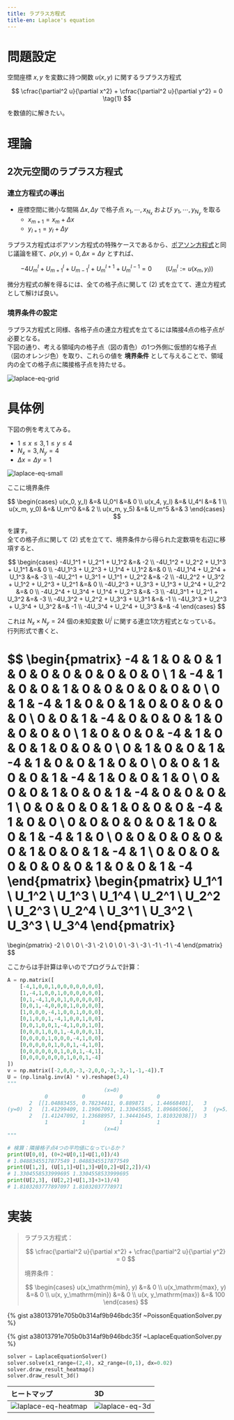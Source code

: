 ```yaml
---
title: ラプラス方程式
title-en: Laplace's equation
---
```

# 問題設定

空間座標 $x,y$ を変数に持つ関数 $u(x,y)$ に関するラプラス方程式

$$
\cfrac{\partial^2 u}{\partial x^2} + \cfrac{\partial^2 u}{\partial y^2} = 0
\tag{1}
$$

を数値的に解きたい。


# 理論

## 2次元空間のラプラス方程式

### 連立方程式の導出

- 座標空間に微小な間隔 $\Delta x, \Delta y$ で格子点 $x_1, \cdots, x_{N_x}$ および $y_1, \cdots, y_{N_y}$ を取る
    - $x_{m+1} = x_m + \Delta x$
    - $y_{l+1} = y_l + \Delta y$

ラプラス方程式はポアソン方程式の特殊ケースであるから、[ポアソン方程式](poisson-equation.md)と同じ議論を経て、$\rho(x,y)=0,\,\Delta x = \Delta y$ とすれば、

$$
-4U_m^l + U_{m+1}^l + U_{m-1}^l + U_m^{l+1} + U_m^{l-1} = 0
\qquad \left(U_m^l := u(x_m, y_l)\right)
\tag{2}
$$

微分方程式の解を得るには、全ての格子点に関して $(2)$ 式を立てて、連立方程式として解けば良い。


### 境界条件の設定

ラプラス方程式と同様、各格子点の連立方程式を立てるには隣接4点の格子点が必要となる。  
下図の通り、考える領域内の格子点（図の青色）の1つ外側に仮想的な格子点（図のオレンジ色）を取り、これらの値を **境界条件** として与えることで、領域内の全ての格子点に隣接格子点を持たせる。

![laplace-eq-grid](https://gist.github.com/assets/13412823/43716ec3-41c1-42a5-84d4-bdf12b9944a5)


# 具体例

下図の例を考えてみる。

- $1 \le x \le 3,\,1 \le y \le 4$
- $N_x = 3,\,N_y = 4$
- $\Delta x = \Delta y = 1$

![laplace-eq-small](https://gist.github.com/assets/13412823/246f4723-383e-48d0-b782-906bc0db2eff)

ここに境界条件

$$
\begin{cases}
    u(x_0, y_l) &=& U_0^l &=& 0 \\
    u(x_4, y_l) &=& U_4^l &=& 1 \\
    u(x_m, y_0) &=& U_m^0 &=& 2 \\
    u(x_m, y_5) &=& U_m^5 &=& 3
\end{cases}
$$

を課す。  
全ての格子点に関して $(2)$ 式を立てて、境界条件から得られた定数項を右辺に移項すると、

$$
\begin{cases}
    -4U_1^1 + U_2^1 + U_1^2 &=& -2 \\
    -4U_1^2 + U_2^2 + U_1^3 + U_1^1 &=& 0 \\
    -4U_1^3 + U_2^3 + U_1^4 + U_1^2 &=& 0 \\
    -4U_1^4 + U_2^4 + U_1^3 &=& -3 \\
    -4U_2^1 + U_3^1 + U_1^1 + U_2^2 &=& -2 \\
    -4U_2^2 + U_3^2 + U_1^2 + U_2^3 + U_2^1 &=& 0 \\
    -4U_2^3 + U_3^3 + U_1^3 + U_2^4 + U_2^2 &=& 0 \\
    -4U_2^4 + U_3^4 + U_1^4 + U_2^3 &=& -3 \\
    -4U_3^1 + U_2^1 + U_3^2 &=& -3 \\
    -4U_3^2 + U_2^2 + U_3^3 + U_3^1 &=& -1 \\
    -4U_3^3 + U_2^3 + U_3^4 + U_3^2 &=& -1 \\
    -4U_3^4 + U_2^4 + U_3^3 &=& -4
\end{cases}
$$

これは $N_x \times N_y = 24$ 個の未知変数 $U_i^j$ に関する連立1次方程式となっている。  
行列形式で書くと、

$$
\begin{pmatrix}
    -4 & 1 & 0 & 0 & 1 & 0 & 0 & 0 & 0 & 0 & 0 & 0 \\
    1 & -4 & 1 & 0 & 0 & 1 & 0 & 0 & 0 & 0 & 0 & 0 \\
    0 & 1 & -4 & 1 & 0 & 0 & 1 & 0 & 0 & 0 & 0 & 0 \\
    0 & 0 & 1 & -4 & 0 & 0 & 0 & 1 & 0 & 0 & 0 & 0 \\
    1 & 0 & 0 & 0 & -4 & 1 & 0 & 0 & 1 & 0 & 0 & 0 \\
    0 & 1 & 0 & 0 & 1 & -4 & 1 & 0 & 0 & 1 & 0 & 0 \\
    0 & 0 & 1 & 0 & 0 & 1 & -4 & 1 & 0 & 0 & 1 & 0 \\
    0 & 0 & 0 & 1 & 0 & 0 & 1 & -4 & 0 & 0 & 0 & 1 \\
    0 & 0 & 0 & 0 & 1 & 0 & 0 & 0 & -4 & 1 & 0 & 0 \\
    0 & 0 & 0 & 0 & 0 & 1 & 0 & 0 & 1 & -4 & 1 & 0 \\
    0 & 0 & 0 & 0 & 0 & 0 & 1 & 0 & 0 & 1 & -4 & 1 \\
    0 & 0 & 0 & 0 & 0 & 0 & 0 & 1 & 0 & 0 & 1 & -4
\end{pmatrix}
\begin{pmatrix}
    U_1^1 \\ U_1^2 \\ U_1^3 \\ U_1^4 \\
    U_2^1 \\ U_2^2 \\ U_2^3 \\ U_2^4 \\
    U_3^1 \\ U_3^2 \\ U_3^3 \\ U_3^4
\end{pmatrix}
=
\begin{pmatrix}
    -2 \\ 0 \\ 0 \\ -3 \\
    -2 \\ 0 \\ 0 \\ -3 \\
    -3 \\ -1 \\ -1 \\ -4
\end{pmatrix}
$$

ここからは手計算は辛いのでプログラムで計算：

```python
A = np.matrix([
    [-4,1,0,0,1,0,0,0,0,0,0,0],
    [1,-4,1,0,0,1,0,0,0,0,0,0],
    [0,1,-4,1,0,0,1,0,0,0,0,0],
    [0,0,1,-4,0,0,0,1,0,0,0,0],
    [1,0,0,0,-4,1,0,0,1,0,0,0],
    [0,1,0,0,1,-4,1,0,0,1,0,0],
    [0,0,1,0,0,1,-4,1,0,0,1,0],
    [0,0,0,1,0,0,1,-4,0,0,0,1],
    [0,0,0,0,1,0,0,0,-4,1,0,0],
    [0,0,0,0,0,1,0,0,1,-4,1,0],
    [0,0,0,0,0,0,1,0,0,1,-4,1],
    [0,0,0,0,0,0,0,1,0,0,1,-4]
])
v = np.matrix([-2,0,0,-3,-2,0,0,-3,-3,-1,-1,-4]).T
U = (np.linalg.inv(A) * v).reshape(3,4)
"""
                               (x=0)
            0           0           0           0
       2  [[1.04883455, 0.78234411, 0.889871  , 1.44668401],   3
(y=0)  2   [1.41299409, 1.19067091, 1.33045585, 1.89686506],   3  (y=5)
       2   [1.41247092, 1.23688957, 1.34441645, 1.81032038]])  3
            1           1           1           1
                               (x=4)
"""

# 検算：隣接格子点4つの平均値になっているか？
print(U[0,0], (0+2+U[0,1]+U[1,0])/4)
# 1.0488345517877549 1.0488345517877549
print(U[1,2], (U[1,1]+U[1,3]+U[0,2]+U[2,2])/4)
# 1.3304558533999695 1.3304558533999695
print(U[2,3], (U[2,2]+U[1,3]+3+1)/4)
# 1.8103203777897097 1.81032037778971
```


# 実装

> ラプラス方程式：
> 
> $$
\cfrac{\partial^2 u}{\partial x^2} + \cfrac{\partial^2 u}{\partial y^2} = 0
$$
> 
> 境界条件：
> 
> $$
\begin{cases}
    u(x_\mathrm{min}, y) &=& 0 \\
    u(x_\mathrm{max}, y) &=& 0 \\
    u(x, y_\mathrm{min}) &=& 0 \\
    u(x, y_\mathrm{max}) &=& 100
\end{cases}
$$

{% gist a38013791e705b0b314af9b946bdc35f ~PoissonEquationSolver.py %}

{% gist a38013791e705b0b314af9b946bdc35f ~LaplaceEquationSolver.py %}

```python
solver = LaplaceEquationSolver()
solver.solve(x1_range=(2,4), x2_range=(0,1), dx=0.02)
solver.draw_result_heatmap()
solver.draw_result_3d()
```

| ヒートマップ | 3D |
| :-- | :-- |
| ![laplace-eq-heatmap](https://gist.github.com/assets/13412823/4a97c01d-4781-4e44-bc57-6cda278a1144) | ![laplace-eq-3d](https://gist.github.com/assets/13412823/a49d72e9-0b22-4a33-b963-481770ed596b) |

